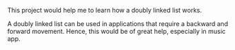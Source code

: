This project would help me to learn how a doubly linked list works.

A doubly linked list can be used in applications that require a backward and forward movement. Hence, this would be of great help, especially in music app.
